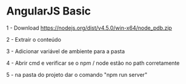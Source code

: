 # AngularJS Basic


1 - Download https://nodejs.org/dist/v4.5.0/win-x64/node_pdb.zip

2 - Extrair o conteúdo

3 - Adicionar variável de ambiente para a pasta

4 - Abrir cmd e verificar se o npm / node estão no path corretamente

5 - na pasta do projeto dar o comando "npm run server"

